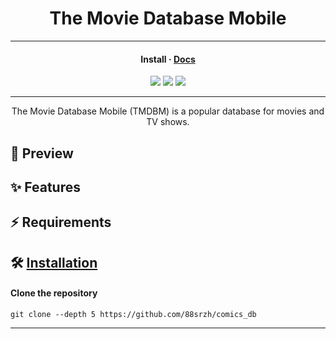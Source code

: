 <h1 align="center">The Movie Database Mobile</h1>

---

<h4 align="center">
<a name="install">Install</a>
·
<a href="">Docs</a>
</h4>

<p align="center">
    <img src="https://img.shields.io/github/last-commit/88srzh/comics_db?color=%237DC2E8&logo=GitHub" />
    <img src="https://img.shields.io/badge/code_style-prettier-ff69b4.svg?style=flat" />
    <img src="https://img.shields.io/github/license/88srzh/comics_db?color=%23C9A8EF">

[//]: # (number of lines doesn't work, try when it will be fix)
[//]: # (<img src="https://img.shields.io/tokei/lines/githubtp/88srzh/comics_db?color=%23EED49F">)

</p>

---

<p align="center">The Movie Database Mobile (TMDBM) is a popular database for movies and TV shows.</p>

## 🌟 Preview

## ✨ Features

## ⚡ Requirements

## 🛠️ <a href="install">Installation</a>

#### Clone the repository

```shell
git clone --depth 5 https://github.com/88srzh/comics_db
```

---



